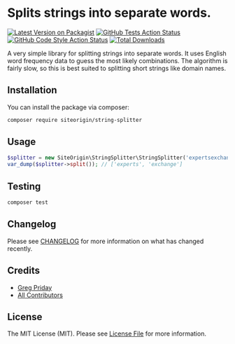 # Splits strings into separate words.

[![Latest Version on Packagist](https://img.shields.io/packagist/v/siteorigin/string-splitter.svg?style=flat-square)](https://packagist.org/packages/siteorigin/string-splitter)
[![GitHub Tests Action Status](https://img.shields.io/github/workflow/status/siteorigin/string-splitter/run-tests?label=tests)](https://github.com/siteorigin/string-splitter/actions?query=workflow%3ATests+branch%3Amaster)
[![GitHub Code Style Action Status](https://img.shields.io/github/workflow/status/siteorigin/string-splitter/Check%20&%20fix%20styling?label=code%20style)](https://github.com/siteorigin/string-splitter/actions?query=workflow%3A"Check+%26+fix+styling"+branch%3Amaster)
[![Total Downloads](https://img.shields.io/packagist/dt/siteorigin/string-splitter.svg?style=flat-square)](https://packagist.org/packages/siteorigin/string-splitter)

A very simple library for splitting strings into separate words. It uses English word frequency data to guess the most likely combinations. The algorithm is fairly slow, so this is best suited to splitting short strings like domain names.

## Installation

You can install the package via composer:

```bash
composer require siteorigin/string-splitter
```

## Usage

```php
$splitter = new SiteOrigin\StringSplitter\StringSplitter('expertsexchange');
var_dump($splitter->split()); // ['experts', 'exchange']
```

## Testing

```bash
composer test
```

## Changelog

Please see [CHANGELOG](CHANGELOG.md) for more information on what has changed recently.

## Credits

- [Greg Priday](https://github.com/gregpriday)
- [All Contributors](../../contributors)

## License

The MIT License (MIT). Please see [License File](LICENSE.md) for more information.
